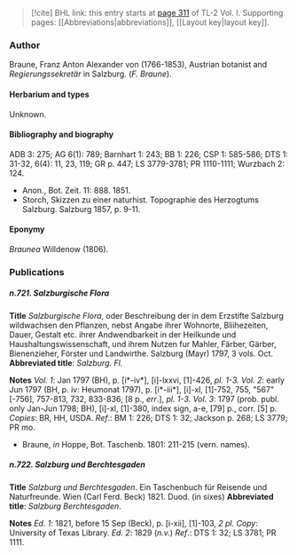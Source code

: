 > [!cite] BHL link: this entry starts at [page 311](https://www.biodiversitylibrary.org/item/103414#page/359/mode/1up) of TL-2 Vol. I.
> Supporting pages: [[Abbreviations|abbreviations]], [[Layout key|layout key]].

### Author

Braune, Franz Anton Alexander von (1766-1853), Austrian botanist and *Regierungssekretär* in Salzburg. (*F. Braune*).

#### Herbarium and types

Unknown.

#### Bibliography and biography

ADB 3: 275; AG 6(1): 789; Barnhart 1: 243; BB 1: 226; CSP 1: 585-586; DTS 1: 31-32, 6(4): 11, 23, 119; GR p. 447; LS 3779-3781; PR 1110-1111; Wurzbach 2: 124.
- Anon., Bot. Zeit. 11: 888. 1851.
- Storch, Skizzen zu einer naturhist. Topographie des Herzogtums Salzburg. Salzburg 1857, p. 9-11.

#### Eponymy

*Braunea* Willdenow (1806).

### Publications

##### n.721. Salzburgische Flora

**Title**
*Salzburgische Flora*, oder Beschreibung der in dem Erzstifte Salzburg wildwachsen den Pflanzen, nebst Angabe ihrer Wohnorte, Bliihezeiten, Dauer, Gestalt etc. ihrer Andwendbarkeit in der Heilkunde und Haushaltungswissenschaft, und ihrem Nutzen fur Mahler, Färber, Gärber, Bienenzieher, Förster und Landwirthe. Salzburg (Mayr) 1797, 3 vols. Oct.
**Abbreviated title**: *Salzburg. Fl.*

**Notes**
*Vol. 1*: Jan 1797 (BH), p. \[i\*-iv\*\], \[i\]-lxxvi, \[1\]-426, *pl. 1-3.*
*Vol. 2*: early Jun 1797 (BH, p. iv: Heumonat 1797), p. \[i\*-iii\*\], \[i\]-xl, \[1\]-752, 755, "567" \[-756\], 757-813, 732, 833-836, \[8 p., *err*.\], *pl. 1-3.*
*Vol. 3*: 1797 (prob. publ. only Jan-Jun 1798; BH), \[i\]-xl, \[1\]-380, index sign, a-e, \[79\] p., corr. \[5\] p.
*Copies*: BR, HH, USDA.
*Ref*.: BM 1: 226; DTS 1: 32; Jackson p. 268; LS 3779; PR mo.
- Braune, *in* Hoppe, Bot. Taschenb. 1801: 211-215 (vern. names).

##### n.722. Salzburg und Berchtesgaden

**Title**
*Salzburg und Berchtesgaden*. Ein Taschenbuch für Reisende und Naturfreunde. Wien (Carl Ferd. Beck) 1821. Duod. (in sixes)
**Abbreviated title**: *Salzburg Berchtesgaden*.

**Notes**
*Ed. 1*: 1821, before 15 Sep (Beck), p. \[i-xii\], \[1\]-103, *2 pl. Copy*: University of Texas Library.
*Ed. 2*: 1829 (*n.v.*)
*Ref*.: DTS 1: 32; LS 3781; PR 1111.

